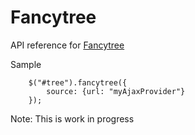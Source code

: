# Fancytree

API reference for [Fancytree](https://github.com/mar10/fancytree/)

Sample

        $("#tree").fancytree({
            source: {url: "myAjaxProvider"}
        });

Note: 
    This is work in progress
